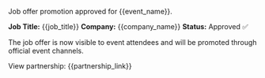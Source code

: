 Job offer promotion approved for {{event_name}}.

**Job Title:** {{job_title}}
**Company:** {{company_name}}
**Status:** Approved ✅

The job offer is now visible to event attendees and will be promoted through official event channels.

View partnership: {{partnership_link}}
